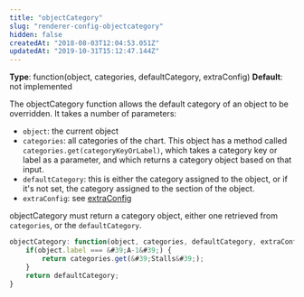 ```yaml
---
title: "objectCategory"
slug: "renderer-config-objectcategory"
hidden: false
createdAt: "2018-08-03T12:04:53.051Z"
updatedAt: "2019-10-31T15:12:47.144Z"
---
```

**Type**: function(object, categories, defaultCategory, extraConfig)
**Default**: not implemented

The objectCategory function allows the default category of an object to be overridden. It takes a number of parameters:

* `object`: the current object
* `categories`: all categories of the chart. This object has a method called `categories.get(categoryKeyOrLabel)`, which takes a category key or label as a parameter, and which returns a category object based on that input.
* `defaultCategory`: this is either the category assigned to the object, or if it&#39;s not set, the category assigned to the section of the object.
* `extraConfig`: see [extraConfig](doc:renderer-config-extraconfig) 

objectCategory must return a category object, either one retrieved from `categories`, or the `defaultCategory`.

```javascript
objectCategory: function(object, categories, defaultCategory, extraConfig) {
    if(object.label === &#39;A-1&#39;) {
        return categories.get(&#39;Stalls&#39;);
    }
    return defaultCategory;
}
```
